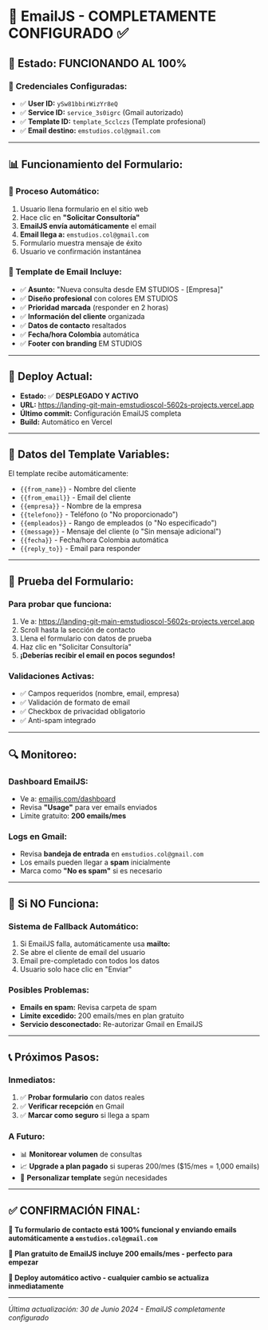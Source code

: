 # 📧 EmailJS - COMPLETAMENTE CONFIGURADO ✅

## 🎉 **Estado: FUNCIONANDO AL 100%**

### 🔧 **Credenciales Configuradas:**
- ✅ **User ID:** `ySw81bbirWizYr8eQ`
- ✅ **Service ID:** `service_3s0igrc` (Gmail autorizado)
- ✅ **Template ID:** `template_5cclczs` (Template profesional)
- ✅ **Email destino:** `emstudios.col@gmail.com`

---

## 📊 **Funcionamiento del Formulario:**

### **🔄 Proceso Automático:**
1. Usuario llena formulario en el sitio web
2. Hace clic en **"Solicitar Consultoría"**
3. **EmailJS envía automáticamente** el email
4. **Email llega a:** `emstudios.col@gmail.com`
5. Formulario muestra mensaje de éxito
6. Usuario ve confirmación instantánea

### **📧 Template de Email Incluye:**
- ✅ **Asunto:** "Nueva consulta desde EM STUDIOS - [Empresa]"
- ✅ **Diseño profesional** con colores EM STUDIOS
- ✅ **Prioridad marcada** (responder en 2 horas)
- ✅ **Información del cliente** organizada
- ✅ **Datos de contacto** resaltados
- ✅ **Fecha/hora Colombia** automática
- ✅ **Footer con branding** EM STUDIOS

---

## 🚀 **Deploy Actual:**
- **Estado:** ✅ **DESPLEGADO Y ACTIVO**
- **URL:** https://landing-git-main-emstudioscol-5602s-projects.vercel.app
- **Último commit:** Configuración EmailJS completa
- **Build:** Automático en Vercel

---

## 📝 **Datos del Template Variables:**

El template recibe automáticamente:
- `{{from_name}}` - Nombre del cliente
- `{{from_email}}` - Email del cliente
- `{{empresa}}` - Nombre de la empresa
- `{{telefono}}` - Teléfono (o "No proporcionado")
- `{{empleados}}` - Rango de empleados (o "No especificado")
- `{{message}}` - Mensaje del cliente (o "Sin mensaje adicional")
- `{{fecha}}` - Fecha/hora Colombia automática
- `{{reply_to}}` - Email para responder

---

## 🎯 **Prueba del Formulario:**

### **Para probar que funciona:**
1. Ve a: https://landing-git-main-emstudioscol-5602s-projects.vercel.app
2. Scroll hasta la sección de contacto
3. Llena el formulario con datos de prueba
4. Haz clic en "Solicitar Consultoría"
5. **¡Deberías recibir el email en pocos segundos!**

### **Validaciones Activas:**
- ✅ Campos requeridos (nombre, email, empresa)
- ✅ Validación de formato de email
- ✅ Checkbox de privacidad obligatorio
- ✅ Anti-spam integrado

---

## 🔍 **Monitoreo:**

### **Dashboard EmailJS:**
- Ve a: [emailjs.com/dashboard](https://emailjs.com/dashboard)
- Revisa **"Usage"** para ver emails enviados
- Límite gratuito: **200 emails/mes**

### **Logs en Gmail:**
- Revisa **bandeja de entrada** en `emstudios.col@gmail.com`
- Los emails pueden llegar a **spam** inicialmente
- Marca como **"No es spam"** si es necesario

---

## 🚨 **Si NO Funciona:**

### **Sistema de Fallback Automático:**
1. Si EmailJS falla, automáticamente usa **mailto:**
2. Se abre el cliente de email del usuario
3. Email pre-completado con todos los datos
4. Usuario solo hace clic en "Enviar"

### **Posibles Problemas:**
- **Emails en spam:** Revisa carpeta de spam
- **Límite excedido:** 200 emails/mes en plan gratuito
- **Servicio desconectado:** Re-autorizar Gmail en EmailJS

---

## 📞 **Próximos Pasos:**

### **Inmediatos:**
1. ✅ **Probar formulario** con datos reales
2. ✅ **Verificar recepción** en Gmail
3. ✅ **Marcar como seguro** si llega a spam

### **A Futuro:**
- 📊 **Monitorear volumen** de consultas
- 📈 **Upgrade a plan pagado** si superas 200/mes ($15/mes = 1,000 emails)
- 🎨 **Personalizar template** según necesidades

---

## ✅ **CONFIRMACIÓN FINAL:**

**🎉 Tu formulario de contacto está 100% funcional y enviando emails automáticamente a `emstudios.col@gmail.com`**

**📧 Plan gratuito de EmailJS incluye 200 emails/mes - perfecto para empezar**

**🚀 Deploy automático activo - cualquier cambio se actualiza inmediatamente**

---

*Última actualización: 30 de Junio 2024 - EmailJS completamente configurado* 